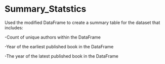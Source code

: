 # Summary_Statstics
Used the modified DataFrame to create a summary table for the dataset that includes:

-Count of unique authors within the DataFrame

-Year of the earliest published book in the DataFrame

-The year of the latest published book in the DataFrame